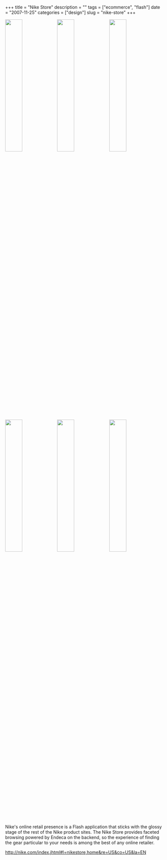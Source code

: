 +++
title = "Nike Store"
description = ""
tags = ["ecommerce", "flash"]
date = "2007-11-25"
categories = ["design"]
slug = "nike-store"
+++


<div id="screens-thumbs" class="clearfix mt1-5">
<a href="/media/design/nikestore-1.jpg" class="group" rel="group"><img src="/media/design/nikestore-1.png" alt="" class="thumb" style="width: 33%; max-width: 33%;padding: 0 1px 1px 0" /></a><a href="/media/design/nikestore-2.jpg" class="group" rel="group"><img src="/media/design/nikestore-2.png" alt="" class="thumb" style="width: 33%; max-width: 33%;padding: 0 1px 1px 0" /></a><a href="/media/design/nikestore-3.jpg" class="group" rel="group"><img src="/media/design/nikestore-3.png" alt="" class="thumb" style="width: 33%; max-width: 33%;padding: 0 1px 1px 0" /></a><a href="/media/design/nikestore-4.jpg" class="group" rel="group"><img src="/media/design/nikestore-4.png" alt="" class="thumb" style="width: 33%; max-width: 33%;padding: 0 1px 1px 0" /></a><a href="/media/design/nikestore-5.jpg" class="group" rel="group"><img src="/media/design/nikestore-5.png" alt="" class="thumb" style="width: 33%; max-width: 33%;padding: 0 1px 1px 0" /></a><a href="/media/design/nikestore-6.jpg" class="group" rel="group"><img src="/media/design/nikestore-6.png" alt="" class="thumb" style="width: 33%; max-width: 33%;padding: 0 1px 1px 0" /></a>
</div>   
<p>Nike's online retail presence is a Flash application that sticks with the glossy stage of the rest of the Nike product sites. The Nike Store provides faceted browsing powered by Endeca on the backend, so the experience of finding the gear particular to your needs is among the best of any online retailer. </p>
<p><a href="http://nike.com/index.jhtml#l=nikestore,home&re=US&co=US&la=EN">http://nike.com/index.jhtml#l=nikestore,home&re=US&co=US&la=EN</a></p>  
